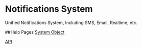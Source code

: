 # Notifications System
Unified Notifications System, Including SMS, Email, Realtime, etc.

##Help Pages
[System Object](https://github.com/altasoft/notifications/wiki/System-Objects)

[API](https://github.com/altasoft/notifications/wiki/API)
